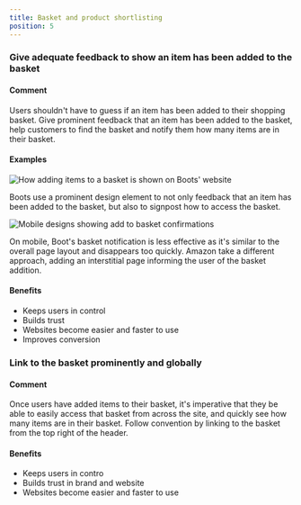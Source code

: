 ```yaml
---
title: Basket and product shortlisting
position: 5
---
```


### Give adequate feedback to show an item has been added to the basket

#### Comment

Users shouldn\'t have to guess if an item has been added to their
shopping basket. Give prominent feedback that an item has been added to
the basket, help customers to find the basket and notify them how many
items are in their basket.

#### Examples

![How adding items to a basket is shown on Boots\'
website](/uploads/image67.png)

Boots use a prominent design element to not only feedback that an item
has been added to the basket, but also to signpost how to access the
basket.

![Mobile designs showing add to basket
confirmations](/uploads/image41.png)

On mobile, Boot's basket notification is less effective as it's similar
to the overall page layout and disappears too quickly. Amazon take a
different approach, adding an interstitial page informing the user of
the basket addition.

#### Benefits

-   Keeps users in control
-   Builds trust
-   Websites become easier and faster to use
-   Improves conversion

### Link to the basket prominently and globally

#### Comment

Once users have added items to their basket, it's imperative that they
be able to easily access that basket from across the site, and quickly
see how many items are in their basket. Follow convention by linking to
the basket from the top right of the header.

#### Benefits

-   Keeps users in contro
-   Builds trust in brand and website
-   Websites become easier and faster to use

